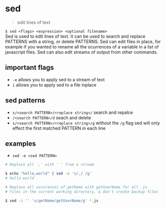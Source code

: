 # sed
> edit lines of text  

`$ sed <flags> <expression> <optional filename>`  
Sed is used to edit lines of text. It can be used to search and replace PATTERNS with a string, or delete PATTERNS. Sed can edit files in place, for example if you wanted to rename all the ocurrences of a variable in a list of javascript files. Sed can also edit streams of output from other commands.

## important flags
* `-e` allows you to apply sed to a stream of text
* `i` allows you to apply sed to a file inplace

## sed patterns
* `s/<search PATTERN>/<replace string>/` search and repalce
* `/<search PATTERN>/d` seach and delete
* `s/<search PATTERN>/<replace string>/g` without the `/g` flag sed will only effect the first matched PATTERN in each line

## examples
 * `sed -e <sed PATTERN>`
``` sh
# Replace all ',' with ' ' from a stream

$ echo "hello,world" | sed -e 's/,/ /g'
# hello world
```
``` sh
# Replace all occurances of getName with getUserName for all .js 
# files in the current working directory, & don't create backup files

$ sed -i '' 's/getName/getUserName/g' *.js
```
